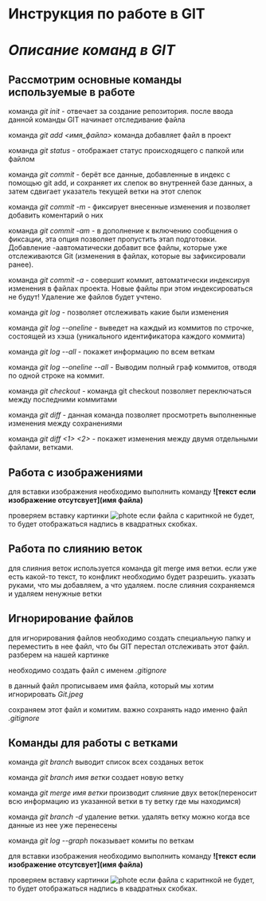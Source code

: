 # **Инструкция по работе в GIT**

# *Описание команд в GIT*

## Рассмотрим основные команды используемые в работе ##

команда *git init* - отвечает за создание репозитория. после ввода данной команды GIT начинает отследивание файла

команда *git add <имя_файла>* команда добавляет файл в проект 

команда *git status* - отображает статус происходящего с папкой или файлом

команда *git commit* - берёт все данные, добавленные в индекс с помощью git add, и сохраняет их слепок во внутренней базе данных, а затем сдвигает указатель текущей ветки на этот слепок

команда *git commit -m* - фиксирует внесенные изменения и позволяет добавить коментарий о них

команда *git commit -am* - в дополнение к включению сообщения о фиксации, эта опция позволяет пропустить этап подготовки. Добавление -aавтоматически добавит все файлы, которые уже отслеживаются Git (изменения в файлах, которые вы зафиксировали ранее).

команда *git commit -a* - совершит коммит, автоматически индексируя изменения в файлах
проекта. Новые файлы при этом индексироваться не будут! Удаление же файлов
будет учтено.

команда *git log* - позволяет отслеживать какие были изменения 

команда *git log --oneline* - выведет на каждый из коммитов по строчке, состоящей из хэша
(уникального идентификатора каждого коммита)

команда *git log --all* - покажет информацию по всем веткам

команда *git log --oneline --all* - Выводим полный граф коммитов, отводя по одной строке на коммит.

команда *git checkout* - команда git checkout позволяет переключаться между последними коммитами

команда *git diff* - данная команда позволяет просмотреть выполненные изменения между сохранениями

команда *git diff <1> <2>* - покажет изменения между двумя отдельными файлами, ветками.

## Работа с изображениями ##
для вставки изображения необходимо выполнить команду **![текст если изображение отсутсвует](имя файла)**

проверяем вставку картинки ![phote](Git.jpeg)
если файла с каритнкой не будет, то будет отображаться надпись в квадратных скобках.

## Работа по слиянию веток ##
для слияния веток используется команда git merge имя ветки. если уже есть какой-то текст, то конфликт необходимо будет разрешить. указать руками, что мы добавляем, а что удаляем. после слияния сохраняемся и удаляем ненужные ветки

## Игнорирование файлов ##

для игнорирования файлов необходимо создать специальную папку и переместить в нее файл, что бы GIT перестал отслеживать этот файл. разберем на нашей картинке

необходимо создать файл с именем *.gitignore*

в данный файл прописываем имя файла, который мы хотим игнорировать *Git.jpeg*

сохраняем этот файл и комитим. важно сохранять надо именно файл *.gitignore*

## Команды для работы с ветками ##

команда *git branch* выводит список всех созданых веток

команда *git branch имя ветки* создает новую ветку

команда *git merge имя ветки* производит слияние двух веток(переносит всю информацию из указанной ветки в ту ветку где мы находимся)

команда *git branch -d* удаление ветки. удалять ветку можно когда все данные из нее уже перенесены

команда *git log --graph* показывает комиты по веткам

для вставки изображения необходимо выполнить команду **![текст если изображение отсутсвует](имя файла)**

проверяем вставку картинки ![phote](Git.jpeg)
если файла с каритнкой не будет, то будет отображаться надпись в квадратных скобках.





